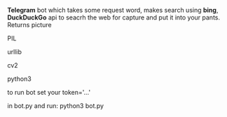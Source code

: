 **Telegram** bot which takes some request word, makes search using **bing**, **DuckDuckGo** api to seacrh the web for capture and put it into your pants. Returns picture

[requirements]:
telebot

PIL

urllib

cv2

python3

to run bot set your token='...' 

in bot.py and run:
python3 bot.py

